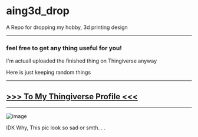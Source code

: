 # aing3d_drop
A Repo for dropping my hobby, 3d printing design

* * *

### feel free to get any thing useful for you!
I'm actuall uploaded the finished thing on Thingiverse anyway 


Here is just keeping random things

* * *

## [ >>> To My Thingiverse Profile <<< ](https://www.thingiverse.com/aing1970/designs)

* * *

![image](https://user-images.githubusercontent.com/94661535/194718215-23ac1c19-4ef0-40d4-a376-b640becb1150.png)

IDK Why, This pic look so sad or smth. . .
